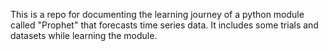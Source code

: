 This is a repo for documenting the learning journey of a python module called "Prophet" that forecasts time series data. It includes some trials and datasets while learning the module.